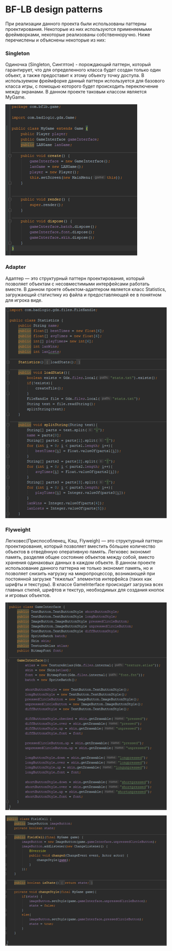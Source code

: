 # BF-LB design patterns
  При реализации данного проекта были использованы паттерны проектирования. Некоторые из них используются применяемыми фреймворками, некоторые реализованы собственноручно. Ниже перечислены и объяснены некоторые из них:
### Singleton
  Одиночка (Singleton, Синглтон) - порождающий паттерн, который гарантирует, что для определенного класса будет создан только один объект, а также предоставит к этому объекту точку доступа.
  В используемом фреймфорке данный паттерн используется для базового класса игры, с помощью которого будет происходить переключение между экранами. В данном проекте таковым классом является MyGame.

![Singleton](https://github.com/Cemiroling/BF-LB/blob/master/DesignPatterns/Screens/Singleton.png)
### Adapter
  Адаптер — это структурный паттерн проектирования, который позволяет объектам с несовместимыми интерфейсами работать вместе. В данном проете обьектом-адаптером является класс Statistics, загружающий статистику из файла и предоставляющей ее в понятном для игрока виде.

![Adapter](https://github.com/Cemiroling/BF-LB/blob/master/DesignPatterns/Screens/Adapter.png)

### Flyweight
  Легковес(Приспособленец, Кэш, Flyweigh) — это структурный паттерн проектирования, который позволяет вместить бóльшее количество объектов в отведённую оперативную память. Легковес экономит память, разделяя общее состояние объектов между собой, вместо хранения одинаковых данных в каждом объекте.
  В данном проекте использование данного паттерна не только экономит память, но и позволяет снизить нагрузку на микропроцессор, возникающей при постоянной загрузке "тяжелых" элементов интерфейса (таких как шрифты и текстуры). В классе GameInterface происходит загрузка всех главных стилей, шрифтов и текстур, необходимых для создания кнопок и игровых объектов.  

![Flyweight](https://github.com/Cemiroling/BF-LB/blob/master/DesignPatterns/Screens/FlyWeigth1.png)

![Flyweight](https://github.com/Cemiroling/BF-LB/blob/master/DesignPatterns/Screens/FlyWeight2.png)
